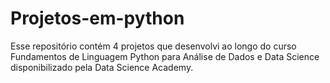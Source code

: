 # Projetos-em-python
Esse repositório contém 4 projetos que desenvolvi ao longo do curso Fundamentos de Linguagem Python para Análise de Dados e Data Science disponibilizado pela Data Science Academy.
